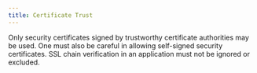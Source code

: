 ```yaml
---
title: Certificate Trust
---
```

Only security certificates signed by trustworthy certificate authorities may be used. One must also be careful in allowing self-signed security certificates. SSL chain verification in an application must not be ignored or excluded.
